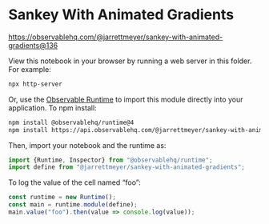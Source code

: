 # Sankey With Animated Gradients

https://observablehq.com/@jarrettmeyer/sankey-with-animated-gradients@136

View this notebook in your browser by running a web server in this folder. For
example:

~~~sh
npx http-server
~~~

Or, use the [Observable Runtime](https://github.com/observablehq/runtime) to
import this module directly into your application. To npm install:

~~~sh
npm install @observablehq/runtime@4
npm install https://api.observablehq.com/@jarrettmeyer/sankey-with-animated-gradients@136.tgz?v=3
~~~

Then, import your notebook and the runtime as:

~~~js
import {Runtime, Inspector} from "@observablehq/runtime";
import define from "@jarrettmeyer/sankey-with-animated-gradients";
~~~

To log the value of the cell named “foo”:

~~~js
const runtime = new Runtime();
const main = runtime.module(define);
main.value("foo").then(value => console.log(value));
~~~
